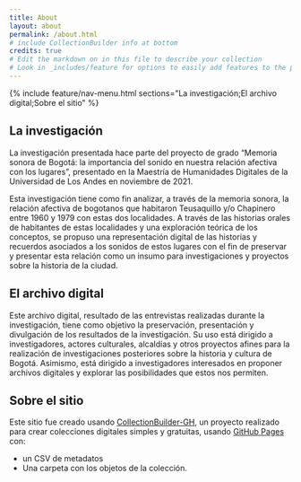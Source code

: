 ```yaml
---
title: About
layout: about
permalink: /about.html
# include CollectionBuilder info at bottom
credits: true
# Edit the markdown on in this file to describe your collection
# Look in _includes/feature for options to easily add features to the page
---
```


{% include feature/nav-menu.html sections="La investigación;El archivo digital;Sobre el sitio" %}

## La investigación

La investigación presentada hace parte del proyecto de grado “Memoria sonora de Bogotá: 
la importancia del sonido en nuestra relación afectiva con los lugares”, presentado en la Maestría de Humanidades Digitales de la Universidad de Los Andes en noviembre de 2021. 

Esta investigación tiene como fin analizar, a través de la memoria sonora, la relación afectiva de bogotanos que habitaron Teusaquillo y/o Chapinero entre 1960 y 1979 con estas dos localidades. A través de las historias orales de habitantes de estas localidades y una exploración teórica de los conceptos, se propuso una representación digital de las historias y recuerdos asociados a los sonidos de estos lugares con el fin de preservar y presentar esta relación como un insumo para investigaciones y proyectos sobre la historia de la ciudad.


## El archivo digital

Este archivo digital, resultado de las entrevistas realizadas durante la investigación, tiene como objetivo la preservación, presentación y divulgación de los resultados de la investigación. Su uso está dirigido a investigadores, actores culturales, alcaldías y otros proyectos afines para la realización de investigaciones posteriores sobre la historia y cultura de Bogotá. Asimismo, está dirigido a investigadores interesados en proponer archivos digitales y explorar las posibilidades que estos nos permiten.


## Sobre el sitio

Este sitio fue creado usando [CollectionBuilder-GH](https://collectionbuilding.github.io/gh/), 
un proyecto realizado para crear colecciones digitales simples y gratuitas, usando [GitHub Pages](https://pages.github.com/) con: 

- un CSV de metadatos
- Una carpeta con los objetos de la colección.

